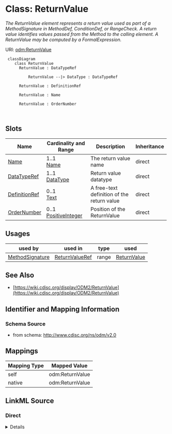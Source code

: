 # Class: ReturnValue


_The ReturnValue element represents a return value used as part of a MethodSignature in MethodDef, ConditionDef, or RangeCheck. A return value identifies values passed from the Method to the calling element. A ReturnValue may be computed by a FormalExpression._





URI: [odm:ReturnValue](http://www.cdisc.org/ns/odm/v2.0/ReturnValue)



```mermaid
 classDiagram
    class ReturnValue
      ReturnValue : DataTypeRef
        
          ReturnValue --|> DataType : DataTypeRef
        
      ReturnValue : DefinitionRef
        
      ReturnValue : Name
        
      ReturnValue : OrderNumber
        
      
```




<!-- no inheritance hierarchy -->


## Slots

| Name | Cardinality and Range | Description | Inheritance |
| ---  | --- | --- | --- |
| [Name](Name.md) | 1..1 <br/> [Name](Name.md) | The return value name | direct |
| [DataTypeRef](DataTypeRef.md) | 1..1 <br/> [DataType](DataType.md) | Return value datatype | direct |
| [DefinitionRef](DefinitionRef.md) | 0..1 <br/> [Text](Text.md) | A free-text definition of the return value | direct |
| [OrderNumber](OrderNumber.md) | 0..1 <br/> [PositiveInteger](PositiveInteger.md) | Position of the ReturnValue | direct |





## Usages

| used by | used in | type | used |
| ---  | --- | --- | --- |
| [MethodSignature](MethodSignature.md) | [ReturnValueRef](ReturnValueRef.md) | range | [ReturnValue](ReturnValue.md) |






## See Also

* [https://wiki.cdisc.org/display/ODM2/ReturnValue](https://wiki.cdisc.org/display/ODM2/ReturnValue)

## Identifier and Mapping Information







### Schema Source


* from schema: http://www.cdisc.org/ns/odm/v2.0





## Mappings

| Mapping Type | Mapped Value |
| ---  | ---  |
| self | odm:ReturnValue |
| native | odm:ReturnValue |





## LinkML Source

<!-- TODO: investigate https://stackoverflow.com/questions/37606292/how-to-create-tabbed-code-blocks-in-mkdocs-or-sphinx -->

### Direct

<details>
```yaml
name: ReturnValue
description: The ReturnValue element represents a return value used as part of a MethodSignature
  in MethodDef, ConditionDef, or RangeCheck. A return value identifies values passed
  from the Method to the calling element. A ReturnValue may be computed by a FormalExpression.
from_schema: http://www.cdisc.org/ns/odm/v2.0
see_also:
- https://wiki.cdisc.org/display/ODM2/ReturnValue
slots:
- Name
- DataTypeRef
- DefinitionRef
- OrderNumber
slot_usage:
  Name:
    name: Name
    description: The return value name.
    comments:
    - 'Required

      range:name'
    domain_of:
    - Alias
    - MetaDataVersion
    - Standard
    - StudyEventGroupDef
    - StudyEventDef
    - ItemGroupDef
    - Class
    - SubClass
    - SourceItem
    - Resource
    - ItemDef
    - CodeList
    - MethodDef
    - Parameter
    - ReturnValue
    - ConditionDef
    - StudyObjective
    - StudyEndPoint
    - StudyTargetPopulation
    - StudyEstimand
    - Arm
    - Epoch
    - StudyTiming
    - TransitionTimingConstraint
    - AbsoluteTimingConstraint
    - RelativeTimingConstraint
    - DurationTimingConstraint
    - WorkflowDef
    - Transition
    - Branching
    - Criterion
    - ExceptionEvent
    - Organization
    - Location
    - Query
    range: name
    required: true
  DataTypeRef:
    name: DataTypeRef
    description: Return value datatype
    comments:
    - 'Required

      enum values:(text | integer | decimal | float | double | date | time | datetime
      | string | boolean | double | hexBinary | base64Binary | hexFloat | base64Float
      | partialDate | partialTime | partialDatetime | durationDatetime | intervalDatetime
      | incompleteDatetime | incompleteDate | incompleteTime | URI )'
    domain_of:
    - ItemDef
    - CodeList
    - Parameter
    - ReturnValue
    range: DataType
    required: true
  DefinitionRef:
    name: DefinitionRef
    description: A free-text definition of the return value
    comments:
    - 'Optional

      range:text'
    domain_of:
    - ItemDef
    - Parameter
    - ReturnValue
    range: text
  OrderNumber:
    name: OrderNumber
    description: Position of the ReturnValue
    comments:
    - 'Optional

      range:positiveInteger'
    domain_of:
    - StudyEventGroupRef
    - StudyEventRef
    - ItemGroupRef
    - ItemRef
    - CodeListItem
    - Parameter
    - ReturnValue
    - StudyEndPointRef
    range: positiveInteger
class_uri: odm:ReturnValue

```
</details>

### Induced

<details>
```yaml
name: ReturnValue
description: The ReturnValue element represents a return value used as part of a MethodSignature
  in MethodDef, ConditionDef, or RangeCheck. A return value identifies values passed
  from the Method to the calling element. A ReturnValue may be computed by a FormalExpression.
from_schema: http://www.cdisc.org/ns/odm/v2.0
see_also:
- https://wiki.cdisc.org/display/ODM2/ReturnValue
slot_usage:
  Name:
    name: Name
    description: The return value name.
    comments:
    - 'Required

      range:name'
    domain_of:
    - Alias
    - MetaDataVersion
    - Standard
    - StudyEventGroupDef
    - StudyEventDef
    - ItemGroupDef
    - Class
    - SubClass
    - SourceItem
    - Resource
    - ItemDef
    - CodeList
    - MethodDef
    - Parameter
    - ReturnValue
    - ConditionDef
    - StudyObjective
    - StudyEndPoint
    - StudyTargetPopulation
    - StudyEstimand
    - Arm
    - Epoch
    - StudyTiming
    - TransitionTimingConstraint
    - AbsoluteTimingConstraint
    - RelativeTimingConstraint
    - DurationTimingConstraint
    - WorkflowDef
    - Transition
    - Branching
    - Criterion
    - ExceptionEvent
    - Organization
    - Location
    - Query
    range: name
    required: true
  DataTypeRef:
    name: DataTypeRef
    description: Return value datatype
    comments:
    - 'Required

      enum values:(text | integer | decimal | float | double | date | time | datetime
      | string | boolean | double | hexBinary | base64Binary | hexFloat | base64Float
      | partialDate | partialTime | partialDatetime | durationDatetime | intervalDatetime
      | incompleteDatetime | incompleteDate | incompleteTime | URI )'
    domain_of:
    - ItemDef
    - CodeList
    - Parameter
    - ReturnValue
    range: DataType
    required: true
  DefinitionRef:
    name: DefinitionRef
    description: A free-text definition of the return value
    comments:
    - 'Optional

      range:text'
    domain_of:
    - ItemDef
    - Parameter
    - ReturnValue
    range: text
  OrderNumber:
    name: OrderNumber
    description: Position of the ReturnValue
    comments:
    - 'Optional

      range:positiveInteger'
    domain_of:
    - StudyEventGroupRef
    - StudyEventRef
    - ItemGroupRef
    - ItemRef
    - CodeListItem
    - Parameter
    - ReturnValue
    - StudyEndPointRef
    range: positiveInteger
attributes:
  Name:
    name: Name
    description: The return value name.
    comments:
    - 'Required

      range:name'
    from_schema: http://www.cdisc.org/ns/odm/v2.0
    rank: 1000
    alias: Name
    owner: ReturnValue
    domain_of:
    - Alias
    - MetaDataVersion
    - Standard
    - StudyEventGroupDef
    - StudyEventDef
    - ItemGroupDef
    - Class
    - SubClass
    - SourceItem
    - Resource
    - ItemDef
    - CodeList
    - MethodDef
    - Parameter
    - ReturnValue
    - ConditionDef
    - StudyObjective
    - StudyEndPoint
    - StudyTargetPopulation
    - StudyEstimand
    - Arm
    - Epoch
    - StudyTiming
    - TransitionTimingConstraint
    - AbsoluteTimingConstraint
    - RelativeTimingConstraint
    - DurationTimingConstraint
    - WorkflowDef
    - Transition
    - Branching
    - Criterion
    - ExceptionEvent
    - Organization
    - Location
    - Query
    range: name
    required: true
  DataTypeRef:
    name: DataTypeRef
    description: Return value datatype
    comments:
    - 'Required

      enum values:(text | integer | decimal | float | double | date | time | datetime
      | string | boolean | double | hexBinary | base64Binary | hexFloat | base64Float
      | partialDate | partialTime | partialDatetime | durationDatetime | intervalDatetime
      | incompleteDatetime | incompleteDate | incompleteTime | URI )'
    from_schema: http://www.cdisc.org/ns/odm/v2.0
    rank: 1000
    alias: DataTypeRef
    owner: ReturnValue
    domain_of:
    - ItemDef
    - CodeList
    - Parameter
    - ReturnValue
    range: DataType
    required: true
  DefinitionRef:
    name: DefinitionRef
    description: A free-text definition of the return value
    comments:
    - 'Optional

      range:text'
    from_schema: http://www.cdisc.org/ns/odm/v2.0
    rank: 1000
    identifier: false
    alias: DefinitionRef
    owner: ReturnValue
    domain_of:
    - ItemDef
    - Parameter
    - ReturnValue
    range: text
  OrderNumber:
    name: OrderNumber
    description: Position of the ReturnValue
    comments:
    - 'Optional

      range:positiveInteger'
    from_schema: http://www.cdisc.org/ns/odm/v2.0
    rank: 1000
    alias: OrderNumber
    owner: ReturnValue
    domain_of:
    - StudyEventGroupRef
    - StudyEventRef
    - ItemGroupRef
    - ItemRef
    - CodeListItem
    - Parameter
    - ReturnValue
    - StudyEndPointRef
    range: positiveInteger
class_uri: odm:ReturnValue

```
</details>